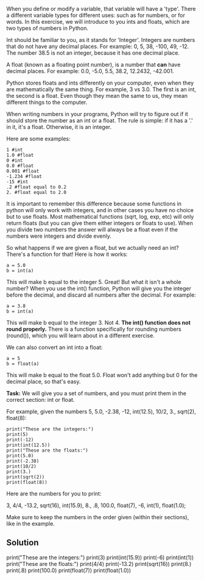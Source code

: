 When you define or modify a variable, that variable will have a 'type'. There a different variable types for different uses: such as for numbers, or for words. In this exercise, we will introduce to you ints and floats, which are two types of numbers in Python.

Int should be familiar to you, as it stands for 'Integer'. Integers are numbers that do not have any decimal places. For example: 0, 5, 38, -100, 49, -12. The number 38.5 is not an integer, because it has one decimal place.

A float (known as a floating point number), is a number that **can** have decimal places. For example: 0.0, -5.0, 5.5, 38.2, 12.2432, -42.001. 

Python stores floats and ints differently on your computer, even when they are mathematically the same thing. For example, 3 vs 3.0. The first is an int, the second is a float. Even though they mean the same to us, they mean different things to the computer.

When writing numbers in your programs, Python will try to figure out if it should store the number as an int or a float. The rule is simple: if it has a '.' in it, it's a float. Otherwise, it is an integer.

Here are some examples:

````
1 #int
1.0 #float
0 #int
0.0 #float
0.001 #float
-1.234 #float
-15 #int
.2 #float equal to 0.2
2. #float equal to 2.0
````

It is important to remember this difference because some functions in python will only work with integers, and in other cases you have no choice but to use floats. Most mathematical functions (sqrt, log, exp, etc) will only return floats (but you can give them either integers or floats to use). When you divide two numbers the answer will always be a float even if the numbers were integers and divide evenly.

So what happens if we are given a float, but we actually need an int? There's a function for that! Here is how it works:
````
a = 5.0
b = int(a)
````
This will make b equal to the integer 5. Great! But what it isn't a whole number? When you use the int() function, Python will give you the integer before the decimal, and discard all numbers after the decimal. For example:
````
a = 3.8
b = int(a)
````
This will make b equal to the integer 3. Not 4. **The int() function does not round properly.** There is a function specifically for rounding numbers (round()), which you will learn about in a different exercise. 

We can also convert an int into a float:
````
a = 5
b = float(a)
````
This will make b equal to the float 5.0. Float won't add anything but 0 for the decimal place, so that's easy. 

**Task:** We will give you a set of numbers, and you must print them in the correct section: int or float.

For example, given the numbers 5, 5.0, -2.38, -12, int(12.5), 10/2, 3., sqrt(2), float(8):
````
print("These are the integers:")
print(5)
print(-12)
print(int(12.5))
print("These are the floats:")
print(5.0)
print(-2.38)
print(10/2)
print(3.)
print(sqrt(2))
print(float(8))
````
Here are the numbers for you to print:

3, 4/4, -13.2, sqrt(16), int(15.9),  8., .8, 100.0, float(7), -6, int(1), float(1.0);

Make sure to keep the numbers in the order given (within their sections), like in the example. 

## Solution

print("These are the integers:")
print(3)
print(int(15.9))
print(-6)
print(int(1))
print("These are the floats:")
print(4/4)
print(-13.2)
print(sqrt(16))
print(8.)
print(.8)
print(100.0)
print(float(7))
print(float(1.0))
